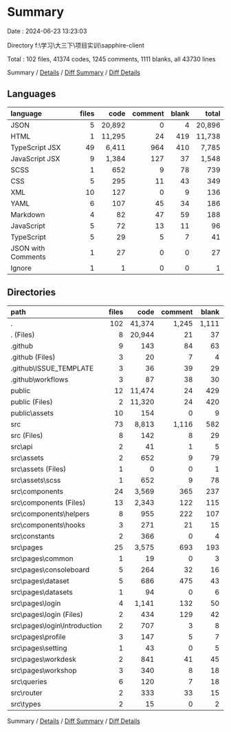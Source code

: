 # Summary

Date : 2024-06-23 13:23:03

Directory f:\\学习\\大三下\\项目实训\\sapphire-client

Total : 102 files,  41374 codes, 1245 comments, 1111 blanks, all 43730 lines

Summary / [Details](details.md) / [Diff Summary](diff.md) / [Diff Details](diff-details.md)

## Languages
| language | files | code | comment | blank | total |
| :--- | ---: | ---: | ---: | ---: | ---: |
| JSON | 5 | 20,892 | 0 | 4 | 20,896 |
| HTML | 1 | 11,295 | 24 | 419 | 11,738 |
| TypeScript JSX | 49 | 6,411 | 964 | 410 | 7,785 |
| JavaScript JSX | 9 | 1,384 | 127 | 37 | 1,548 |
| SCSS | 1 | 652 | 9 | 78 | 739 |
| CSS | 5 | 295 | 11 | 43 | 349 |
| XML | 10 | 127 | 0 | 9 | 136 |
| YAML | 6 | 107 | 45 | 34 | 186 |
| Markdown | 4 | 82 | 47 | 59 | 188 |
| JavaScript | 5 | 72 | 13 | 11 | 96 |
| TypeScript | 5 | 29 | 5 | 7 | 41 |
| JSON with Comments | 1 | 27 | 0 | 0 | 27 |
| Ignore | 1 | 1 | 0 | 0 | 1 |

## Directories
| path | files | code | comment | blank | total |
| :--- | ---: | ---: | ---: | ---: | ---: |
| . | 102 | 41,374 | 1,245 | 1,111 | 43,730 |
| . (Files) | 8 | 20,944 | 21 | 37 | 21,002 |
| .github | 9 | 143 | 84 | 63 | 290 |
| .github (Files) | 3 | 20 | 7 | 4 | 31 |
| .github\\ISSUE_TEMPLATE | 3 | 36 | 39 | 29 | 104 |
| .github\\workflows | 3 | 87 | 38 | 30 | 155 |
| public | 12 | 11,474 | 24 | 429 | 11,927 |
| public (Files) | 2 | 11,320 | 24 | 420 | 11,764 |
| public\\assets | 10 | 154 | 0 | 9 | 163 |
| src | 73 | 8,813 | 1,116 | 582 | 10,511 |
| src (Files) | 8 | 142 | 8 | 29 | 179 |
| src\\api | 2 | 41 | 1 | 5 | 47 |
| src\\assets | 2 | 652 | 9 | 79 | 740 |
| src\\assets (Files) | 1 | 0 | 0 | 1 | 1 |
| src\\assets\\scss | 1 | 652 | 9 | 78 | 739 |
| src\\components | 24 | 3,569 | 365 | 237 | 4,171 |
| src\\components (Files) | 13 | 2,343 | 122 | 115 | 2,580 |
| src\\components\\helpers | 8 | 955 | 222 | 107 | 1,284 |
| src\\components\\hooks | 3 | 271 | 21 | 15 | 307 |
| src\\constants | 2 | 366 | 0 | 4 | 370 |
| src\\pages | 25 | 3,575 | 693 | 193 | 4,461 |
| src\\pages\\common | 1 | 19 | 0 | 3 | 22 |
| src\\pages\\consoleboard | 5 | 264 | 32 | 16 | 312 |
| src\\pages\\dataset | 5 | 686 | 475 | 43 | 1,204 |
| src\\pages\\datasets | 1 | 94 | 0 | 6 | 100 |
| src\\pages\\login | 4 | 1,141 | 132 | 50 | 1,323 |
| src\\pages\\login (Files) | 2 | 434 | 129 | 42 | 605 |
| src\\pages\\login\\Introduction | 2 | 707 | 3 | 8 | 718 |
| src\\pages\\profile | 3 | 147 | 5 | 7 | 159 |
| src\\pages\\setting | 1 | 43 | 0 | 5 | 48 |
| src\\pages\\workdesk | 2 | 841 | 41 | 45 | 927 |
| src\\pages\\workshop | 3 | 340 | 8 | 18 | 366 |
| src\\queries | 6 | 120 | 7 | 18 | 145 |
| src\\router | 2 | 333 | 33 | 15 | 381 |
| src\\types | 2 | 15 | 0 | 2 | 17 |

Summary / [Details](details.md) / [Diff Summary](diff.md) / [Diff Details](diff-details.md)